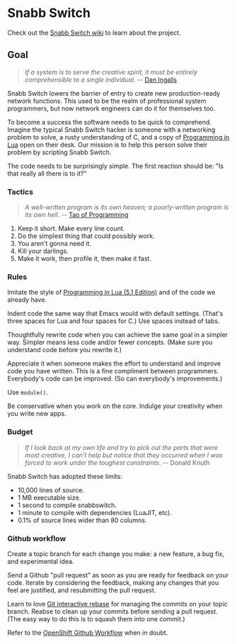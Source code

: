 # Snabb Switch

Check out the [Snabb Switch wiki](https://github.com/SnabbCo/snabbswitch/wiki) to learn about the project.

## Goal

> *If a system is to serve the creative spirit, it must be entirely
> comprehensible to a single individual.* -- [Dan
> Ingalls](http://ftp.squeak.org/docs/OOPSLA.Squeak.html)

Snabb Switch lowers the barrier of entry to create new
production-ready network functions. This used to be the realm of
professional system programmers, but now network engineers can do it
for themselves too.

To become a success the software needs to be quick to comprehend.
Imagine the typical Snabb Switch hacker is someone with a networking
problem to solve, a rusty understanding of C, and a copy of
[Programming in Lua](http://www.lua.org/pil/) open on their
desk. Our mission is to help this person solve their problem by
scripting Snabb Switch.

The code needs to be surprisingly simple. The first reaction should
be: "Is that really all there is to it?"

### Tactics

> *A well-written program is its own heaven; a poorly-written program
> is its own hell.* -- [Tao of Programming](http://www.canonical.org/~kragen/tao-of-programming.html)

1. Keep it short. Make every line count.
2. Do the simplest thing that could possibly work.
3. You aren't gonna need it.
4. Kill your darlings.
5. Make it work, then profile it, then make it fast.

### Rules

Imitate the style of [Programming in Lua (5.1
Edition)](http://www.lua.org/pil/) and of the code we already have.

Indent code the same way that Emacs would with default settings.
(That's three spaces for Lua and four spaces for C.) Use spaces
instead of tabs.

Thoughtfully rewrite code when you can achieve the same goal in a
simpler way. Simpler means less code and/or fewer concepts. (Make sure
you understand code before you rewrite it.)

Appreciate it when someone makes the effort to understand and improve
code you have written. This is a fine compliment between programmers.
Everybody's code can be improved. (So can everybody's improvements.)

Use `module()`.

Be conservative when you work on the core. Indulge your creativity
when you write new apps.

### Budget

> *If I look back at my own life and try to pick out the parts that
> were most creative, I can't help but notice that they occurred when
> I was forced to work under the toughest constraints.* -- Donald Knuth

Snabb Switch has adopted these limits:

* 10,000 lines of source.
* 1 MB executable size.
* 1 second to compile snabbswitch.
* 1 minute to compile with dependencies (LuaJIT, etc).
* 0.1% of source lines wider than 80 columns.

### Github workflow

Create a topic branch for each change you make: a new feature, a bug
fix, and experimental idea.

Send a Github "pull request" as soon as you are ready for feedback on
your code. Iterate by considering the feedback, making any changes
that you feel are justified, and resubmitting the pull request.

Learn to love [Git interactive
rebase](https://help.github.com/articles/interactive-rebase) for
managing the commits on your topic branch. Reabse to clean up your
commits before sending a pull request. (The easy way to do this is to
squash them into one commit.)

Refer to the [OpenShift Github
Workflow](https://www.openshift.com/wiki/github-workflow-for-submitting-pull-requests)
when in doubt.

